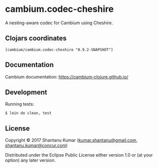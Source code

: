 # cambium.codec-cheshire

A nesting-aware codec for Cambium using Cheshire.


## Clojars coordinates

`[cambium/cambium.codec-cheshire "0.9.2-SNAPSHOT"]`


## Documentation

Cambium documentation: https://cambium-clojure.github.io/


## Development

Running tests:
```shell
$ lein do clean, test
```


## License

Copyright © 2017 Shantanu Kumar (kumar.shantanu@gmail.com, shantanu.kumar@concur.com)

Distributed under the Eclipse Public License either version 1.0 or (at
your option) any later version.
